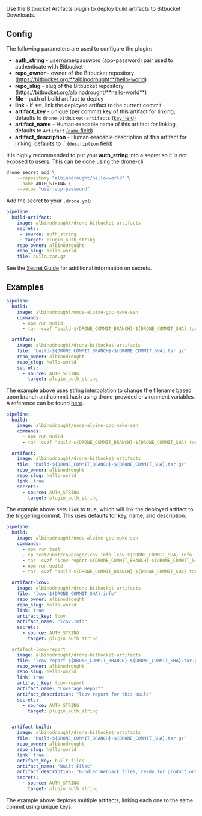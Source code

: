 Use the Bitbucket Artifacts plugin to deploy build artifacts to Bitbucket Downloads.

## Config
The following parameters are used to configure the plugin:
- **auth_string** - username/password (app-password) pair used to authenticate with Bitbucket
- **repo_owner** - owner of the Bitbucket repository (https://bitbucket.org/**albinodrought**/hello-world)
- **repo_slug** - slug of the Bitbucket repository (https://bitbucket.org/albinodrought/**hello-world**)
- **file** - path of build artifact to deploy
- **link** - if set, link the deployed artifact to the current commit
- **artifact_key** - unique (per commit) key of this artifact for linking, defaults to `drone-bitbucket-artifacts` [(`key` field)](https://confluence.atlassian.com/bitbucket/integrate-your-build-system-with-bitbucket-cloud-790790968.html)
- **artifact_name** - Human-readable name of this artifact for linking, defaults to `Artifact` [(`name` field)](https://confluence.atlassian.com/bitbucket/integrate-your-build-system-with-bitbucket-cloud-790790968.html)
- **artifact_description** - Human-readable description of this artifact for linking, defaults to `` [(`description` field)](https://confluence.atlassian.com/bitbucket/integrate-your-build-system-with-bitbucket-cloud-790790968.html)

It is highly recommended to put your **auth_string** into a secret so it is not exposed to users. This can be done using the drone-cli.

```sh
drone secret add \
    --repository "albinodrought/hello-world" \
    --name AUTH_STRING \
    --value "user:app-password"
```

Add the secret to your `.drone.yml`:
```yaml
pipeline:
  build-artifact:
    image: albinodrought/drone-bitbucket-artifacts
    secrets:
     - source: auth_string
     - target: plugin_auth_string
    repo_owner: albinodrought
    repo_slug: hello-world
    file: build.tar.gz
```

See the [Secret Guide](http://readme.drone.io/usage/secret-guide/) for additional information on secrets.

## Examples

```yaml
pipeline:
  build:
    image: albinodrought/node-alpine-gcc-make-ssh
    commands:
      - npm run build
      - tar -cvzf "build-${DRONE_COMMIT_BRANCH}-${DRONE_COMMIT_SHA}.tar.gz" dist

  artifact:
    image: albinodrought/drone-bitbucket-artifacts
    file: "build-${DRONE_COMMIT_BRANCH}-${DRONE_COMMIT_SHA}.tar.gz"
    repo_owner: albinodrought
    repo_slug: hello-world
    secrets:
      - source: AUTH_STRING
        target: plugin_auth_string
```

The example above uses string interpolation to change the filename based upon branch and commit hash using drone-provided environment variables. A reference can be found [here](http://readme.drone.io/0.5/usage/environment-reference/). 

```yaml
pipeline:
  build:
    image: albinodrought/node-alpine-gcc-make-ssh
    commands:
      - npm run build
      - tar -cvzf "build-${DRONE_COMMIT_BRANCH}-${DRONE_COMMIT_SHA}.tar.gz" dist

  artifact:
    image: albinodrought/drone-bitbucket-artifacts
    file: "build-${DRONE_COMMIT_BRANCH}-${DRONE_COMMIT_SHA}.tar.gz"
    repo_owner: albinodrought
    repo_slug: hello-world
    link: true
    secrets:
      - source: AUTH_STRING
        target: plugin_auth_string
```

The example above sets `link` to true, which will link the deployed artifact to the triggering commit. This uses defaults for key, name, and description.

```yaml
pipeline:
  build:
    image: albinodrought/node-alpine-gcc-make-ssh
    commands:
      - npm run test
      - cp test/unit/coverage/lcov.info lcov-${DRONE_COMMIT_SHA}.info
      - tar -cvzf "lcov-report-${DRONE_COMMIT_BRANCH}-${DRONE_COMMIT_SHA}.tar.gz" test/unit/coverage/lcov-report
      - npm run build
      - tar -cvzf "build-${DRONE_COMMIT_BRANCH}-${DRONE_COMMIT_SHA}.tar.gz" dist

  artifact-lcov:
    image: albinodrought/drone-bitbucket-artifacts
    file: "lcov-${DRONE_COMMIT_SHA}.info"
    repo_owner: albinodrought
    repo_slug: hello-world
    link: true
    artifact_key: lcov
    artifact_name: "lcov.info"
    secrets:
      - source: AUTH_STRING
        target: plugin_auth_string

  artifact-lcov-report
    image: albinodrought/drone-bitbucket-artifacts
    file: "lcov-report-${DRONE_COMMIT_BRANCH}-${DRONE_COMMIT_SHA}.tar.gz"
    repo_owner: albinodrought
    repo_slug: hello-world
    link: true
    artifact_key: lcov-report
    artifact_name: "Coverage Report"
    artifact_description: "lcov-report for this build"
    secrets:
      - source: AUTH_STRING
        target: plugin_auth_string


  artifact-build:
    image: albinodrought/drone-bitbucket-artifacts
    file: "build-${DRONE_COMMIT_BRANCH}-${DRONE_COMMIT_SHA}.tar.gz"
    repo_owner: albinodrought
    repo_slug: hello-world
    link: true
    artifact_key: built-files
    artifact_name: "Built Files"
    artifact_description: "Bundled Webpack files, ready for production"
    secrets:
      - source: AUTH_STRING
        target: plugin_auth_string
```

The example above deploys multiple artifacts, linking each one to the same commit using unique keys.
